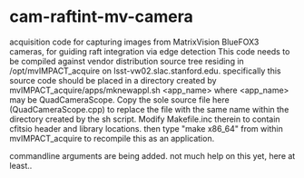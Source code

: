 # cam-raftint-mv-camera
acquisition code for capturing images from MatrixVision BlueFOX3 cameras, for guiding raft integration via edge detection
This code needs to be compiled against vendor distribution source tree residing in 
/opt/mvIMPACT_acquire on lsst-vw02.slac.stanford.edu. specifically this source code should be placed in 
a directory created by mvIMPACT_acquire/apps/mknewappl.sh <app_name> where <app_name> may be QuadCameraScope. 
Copy the sole source file here (QuadCameraScope.cpp) to replace the file with the same name within 
the directory created by the sh script. Modify Makefile.inc therein to contain cfitsio header and library locations.
then type "make x86_64" from within mvIMPACT_acquire to recompile this as an application.

commandline arguments are being added. not much help on this yet, here at least..
